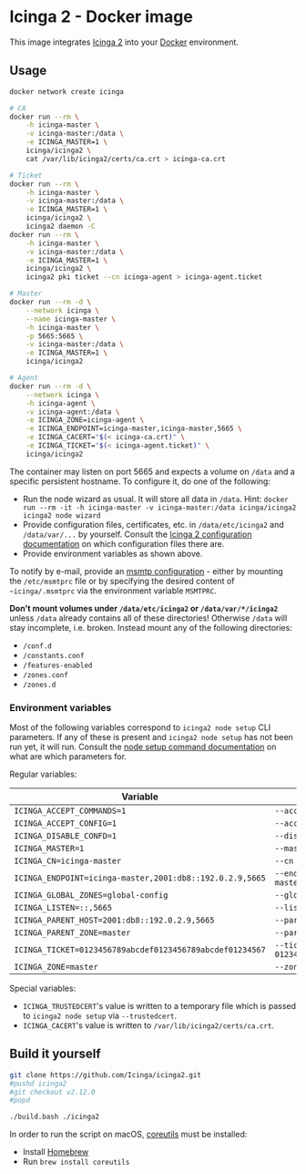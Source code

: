 <!-- Icinga 2 Docker image | (c) 2020 Icinga GmbH | GPLv2+ -->

# Icinga 2 - Docker image

This image integrates [Icinga 2] into your [Docker] environment.

## Usage

```bash
docker network create icinga

# CA
docker run --rm \
	-h icinga-master \
	-v icinga-master:/data \
	-e ICINGA_MASTER=1 \
	icinga/icinga2 \
	cat /var/lib/icinga2/certs/ca.crt > icinga-ca.crt

# Ticket
docker run --rm \
	-h icinga-master \
	-v icinga-master:/data \
	-e ICINGA_MASTER=1 \
	icinga/icinga2 \
	icinga2 daemon -C
docker run --rm \
	-h icinga-master \
	-v icinga-master:/data \
	-e ICINGA_MASTER=1 \
	icinga/icinga2 \
	icinga2 pki ticket --cn icinga-agent > icinga-agent.ticket

# Master
docker run --rm -d \
	--network icinga \
	--name icinga-master \
	-h icinga-master \
	-p 5665:5665 \
	-v icinga-master:/data \
	-e ICINGA_MASTER=1 \
	icinga/icinga2

# Agent
docker run --rm -d \
	--network icinga \
	-h icinga-agent \
	-v icinga-agent:/data \
	-e ICINGA_ZONE=icinga-agent \
	-e ICINGA_ENDPOINT=icinga-master,icinga-master,5665 \
	-e ICINGA_CACERT="$(< icinga-ca.crt)" \
	-e ICINGA_TICKET="$(< icinga-agent.ticket)" \
	icinga/icinga2
```

The container may listen on port 5665 and expects
a volume on `/data` and a specific persistent hostname.
To configure it, do one of the following:

* Run the node wizard as usual. It will store all data in `/data`.
  Hint: `docker run --rm -it -h icinga-master -v icinga-master:/data icinga/icinga2 icinga2 node wizard`
* Provide configuration files, certificates, etc.
  in `/data/etc/icinga2` and `/data/var/...` by yourself.
  Consult the [Icinga 2 configuration documentation]
  on which configuration files there are.
* Provide environment variables as shown above.

To notify by e-mail, provide an [msmtp configuration] - either
by mounting the `/etc/msmtprc` file or by specifying the desired content
of `~icinga/.msmtprc` via the environment variable `MSMTPRC`.

**Don't mount volumes under `/data/etc/icinga2` or `/data/var/*/icinga2`**
unless `/data` already contains all of these directories!
Otherwise `/data` will stay incomplete, i.e. broken.
Instead mount any of the following directories:

* `/conf.d`
* `/constants.conf`
* `/features-enabled`
* `/zones.conf`
* `/zones.d`

### Environment variables

Most of the following variables correspond to
`icinga2 node setup` CLI parameters.
If any of these is present and `icinga2 node setup`
has not been run yet, it will run.
Consult the [node setup command documentation] on what are which parameters for.

Regular variables:

 Variable                                                 | Node setup CLI
 ---------------------------------------------------------|--------------------
 `ICINGA_ACCEPT_COMMANDS=1`                               | `--accept-commands`
 `ICINGA_ACCEPT_CONFIG=1`                                 | `--accept-config`
 `ICINGA_DISABLE_CONFD=1`                                 | `--disable-confd`
 `ICINGA_MASTER=1`                                        | `--master`
 `ICINGA_CN=icinga-master`                                | `--cn icinga-master`
 `ICINGA_ENDPOINT=icinga-master,2001:db8::192.0.2.9,5665` | `--endpoint icinga-master,2001:db8::192.0.2.9,5665`
 `ICINGA_GLOBAL_ZONES=global-config`                      | `--global_zones global-config`
 `ICINGA_LISTEN=::,5665`                                  | `--listen ::,5665`
 `ICINGA_PARENT_HOST=2001:db8::192.0.2.9,5665`            | `--parent_host 2001:db8::192.0.2.9,5665`
 `ICINGA_PARENT_ZONE=master`                              | `--parent_zone master`
 `ICINGA_TICKET=0123456789abcdef0123456789abcdef01234567` | `--ticket 0123456789abcdef0123456789abcdef01234567`
 `ICINGA_ZONE=master`                                     | `--zone master`

Special variables:

* `ICINGA_TRUSTEDCERT`'s value is written to a temporary file
  which is passed to `icinga2 node setup` via `--trustedcert`.
* `ICINGA_CACERT`'s value is written to `/var/lib/icinga2/certs/ca.crt`.

## Build it yourself

```bash
git clone https://github.com/Icinga/icinga2.git
#pushd icinga2
#git checkout v2.12.0
#popd

./build.bash ./icinga2
```

In order to run the script on macOS, [coreutils] must be installed:

* Install [Homebrew]
* Run `brew install coreutils`

[Icinga 2]: https://github.com/Icinga/icinga2
[Docker]: https://www.docker.com
[Icinga 2 configuration documentation]: https://icinga.com/docs/icinga2/latest/doc/04-configuration/
[msmtp configuration]: https://wiki.archlinux.org/index.php/Msmtp
[node setup command documentation]: https://icinga.com/docs/icinga2/latest/doc/06-distributed-monitoring/#node-setup
[Homebrew]: https://brew.sh/
[coreutils]: https://formulae.brew.sh/formula/coreutils
